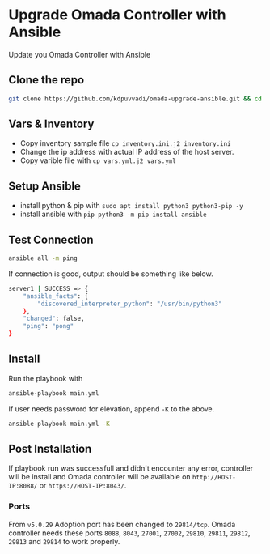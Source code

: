 # Upgrade Omada Controller with Ansible

Update you Omada Controller with Ansible

## Clone the repo

```bash
git clone https://github.com/kdpuvvadi/omada-upgrade-ansible.git && cd omada-upgrade-ansible
```

## Vars & Inventory

* Copy inventory sample file `cp inventory.ini.j2 inventory.ini`
* Change the ip address with actual IP address of the host server.
* Copy varible file with `cp vars.yml.j2 vars.yml`

## Setup Ansible

* install python & pip with `sudo apt install python3 python3-pip -y`
* install ansible with `pip python3 -m pip install ansible`

## Test Connection

```bash
ansible all -m ping
```

If connection is good, output should be something like below.

```bash
server1 | SUCCESS => {
    "ansible_facts": {
        "discovered_interpreter_python": "/usr/bin/python3"
    },
    "changed": false,
    "ping": "pong"
}
```

## Install

Run the playbook with

```bash
ansible-playbook main.yml
```

If user needs password for elevation, append `-K` to the above.

```bash
ansible-playbook main.yml -K
```

## Post Installation

If playbook run was successfull and didn't encounter any error, controller will be install and Omada controller will be available on `http://HOST-IP:8088/` or `https://HOST-IP:8043/`.

### Ports

From `v5.0.29` Adoption port has been changed to `29814/tcp`. Omada controller needs these ports `8088`, `8043`, `27001`, `27002`, `29810`, `29811`, `29812`, `29813` and `29814` to work properly.
